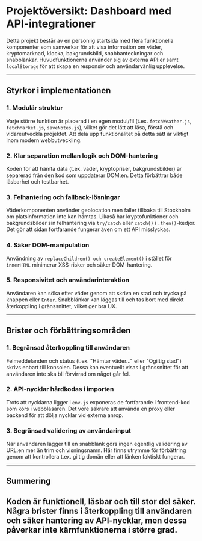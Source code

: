 # Projektöversikt: Dashboard med API-integrationer

Detta projekt består av en personlig startsida med flera funktionella komponenter som samverkar för att visa information om väder, kryptomarknad, klocka, bakgrundsbild, snabbanteckningar och snabblänkar. Huvudfunktionerna använder sig av externa API:er samt `localStorage` för att skapa en responsiv och användarvänlig upplevelse.

---

## Styrkor i implementationen

### 1. **Modulär struktur**
Varje större funktion är placerad i en egen modul/fil (t.ex. `fetchWeather.js`, `fetchMarket.js`, `saveNotes.js`), vilket gör det lätt att läsa, förstå och vidareutveckla projektet. Att dela upp funktionalitet på detta sätt är viktigt inom modern webbutveckling.

### 2. **Klar separation mellan logik och DOM-hantering**
Koden för att hämta data (t.ex. väder, kryptopriser, bakgrundsbilder) är separerad från den kod som uppdaterar DOM:en. Detta förbättrar både läsbarhet och testbarhet.

### 3. **Felhantering och fallback-lösningar**
Väderkomponenten använder geolocation men faller tillbaka till Stockholm om platsinformation inte kan hämtas. Likaså har kryptofunktioner och bakgrundsbilder sin felhantering via `try/catch` eller `catch()` i `.then()`-kedjor. Det gör att sidan fortfarande fungerar även om ett API misslyckas.

### 4. **Säker DOM-manipulation**
Användning av `replaceChildren() och createElement()` i stället för `innerHTML` minimerar XSS-risker och säker DOM-hantering.

### 5. **Responsivitet och användarinteraktion**
Användaren kan söka efter väder genom att skriva en stad och trycka på knappen eller `Enter`. Snabblänkar kan läggas till och tas bort med direkt återkoppling i gränssnittet, vilket ger bra UX.

---

## Brister och förbättringsområden

### 1. **Begränsad återkoppling till användaren**
Felmeddelanden och status (t.ex. "Hämtar väder..." eller "Ogiltig stad") skrivs enbart till konsolen. Dessa kan eventuellt visas i gränssnittet för att användaren inte ska bli förvirrad om något går fel.

### 2. **API-nycklar hårdkodas i importen**
Trots att nycklarna ligger i `env.js` exponeras de fortfarande i frontend-kod som körs i webbläsaren. Det vore säkrare att använda en proxy eller backend för att dölja nycklar vid externa anrop.

### 3. **Begränsad validering av användarinput**
När användaren lägger till en snabblänk görs ingen egentlig validering av URL:en mer än trim och visningsnamn. Här finns utrymme för förbättring genom att kontrollera t.ex. giltig domän eller att länken faktiskt fungerar.

---

## Summering

Koden är funktionell, läsbar och till stor del säker. Några brister finns i återkoppling till användaren och säker hantering av API-nycklar, men dessa påverkar inte kärnfunktionerna i större grad. 
---

